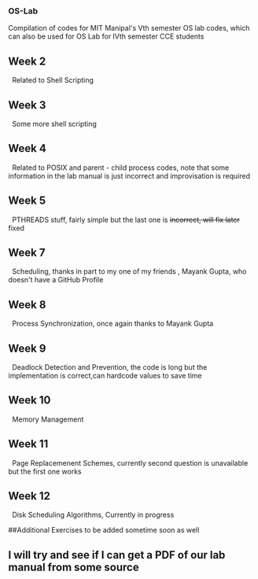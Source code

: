 ### OS-Lab
Compilation of codes for MIT Manipal's Vth semester OS lab codes, which can also be used for OS Lab for IVth semester CCE students
## Week 2
&nbsp;
Related to Shell Scripting
&nbsp;
## Week 3
&nbsp;
Some more shell scripting
&nbsp;
## Week 4
&nbsp;
Related to POSIX and parent - child process codes, note that some information in the lab manual is just incorrect and improvisation is required
&nbsp;
## Week 5
&nbsp;
PTHREADS stuff, fairly simple but the last one is ~~incorrect, will fix later~~ fixed
## Week 7
&nbsp;
Scheduling, thanks in part to my one of my friends , Mayank Gupta, who doesn't have a GitHub Profile
## Week 8
&nbsp;
Process Synchronization, once again thanks to Mayank Gupta
## Week 9
&nbsp;
Deadlock Detection and Prevention, the code is long but the implementation is correct,can hardcode values to save time
## Week 10
&nbsp;
Memory Management

## Week 11 
&nbsp;
Page Replacemenent Schemes, currently second question is unavailable but the first one works  
## Week 12
&nbsp;
Disk Scheduling Algorithms, Currently in progress

##Additional Exercises to be added sometime soon as well
## I will try and see if I can get a PDF of our lab manual from some source
